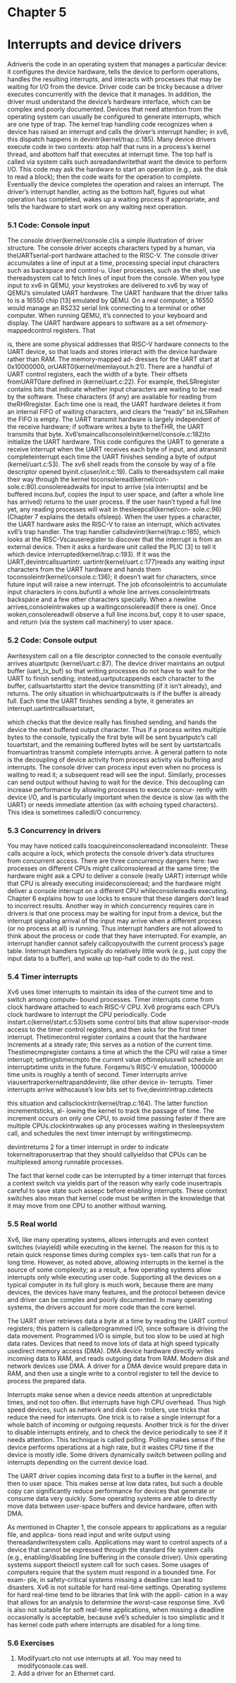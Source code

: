 

# Chapter 5

# Interrupts and device drivers

Adriveris the code in an operating system that manages a particular device: it configures the device
hardware, tells the device to perform operations, handles the resulting interrupts, and interacts with
processes that may be waiting for I/O from the device. Driver code can be tricky because a driver
executes concurrently with the device that it manages. In addition, the driver must understand the
device’s hardware interface, which can be complex and poorly documented.
Devices that need attention from the operating system can usually be configured to generate
interrupts, which are one type of trap. The kernel trap handling code recognizes when a device
has raised an interrupt and calls the driver’s interrupt handler; in xv6, this dispatch happens in
devintr(kernel/trap.c:185).
Many device drivers execute code in two contexts: atop half that runs in a process’s kernel
thread, and abottom half that executes at interrupt time. The top half is called via system calls
such asreadandwritethat want the device to perform I/O. This code may ask the hardware
to start an operation (e.g., ask the disk to read a block); then the code waits for the operation
to complete. Eventually the device completes the operation and raises an interrupt. The driver’s
interrupt handler, acting as the bottom half, figures out what operation has completed, wakes up a
waiting process if appropriate, and tells the hardware to start work on any waiting next operation.

### 5.1 Code: Console input

The console driver(kernel/console.c)is a simple illustration of driver structure. The console driver
accepts characters typed by a human, via theUARTserial-port hardware attached to the RISC-V.
The console driver accumulates a line of input at a time, processing special input characters such as
backspace and control-u. User processes, such as the shell, use thereadsystem call to fetch lines
of input from the console. When you type input to xv6 in QEMU, your keystrokes are delivered to
xv6 by way of QEMU’s simulated UART hardware.
The UART hardware that the driver talks to is a 16550 chip [13] emulated by QEMU. On a real
computer, a 16550 would manage an RS232 serial link connecting to a terminal or other computer.
When running QEMU, it’s connected to your keyboard and display.
The UART hardware appears to software as a set ofmemory-mappedcontrol registers. That


is, there are some physical addresses that RISC-V hardware connects to the UART device, so that
loads and stores interact with the device hardware rather than RAM. The memory-mapped ad-
dresses for the UART start at 0x10000000, orUART0(kernel/memlayout.h:21). There are a handful
of UART control registers, each the width of a byte. Their offsets fromUART0are defined in
(kernel/uart.c:22). For example, theLSRregister contains bits that indicate whether input characters
are waiting to be read by the software. These characters (if any) are available for reading from
theRHRregister. Each time one is read, the UART hardware deletes it from an internal FIFO of
waiting characters, and clears the “ready” bit inLSRwhen the FIFO is empty. The UART transmit
hardware is largely independent of the receive hardware; if software writes a byte to theTHR, the
UART transmits that byte.
Xv6’smaincallsconsoleinit(kernel/console.c:182)to initialize the UART hardware. This
code configures the UART to generate a receive interrupt when the UART receives each byte of
input, and atransmit completeinterrupt each time the UART finishes sending a byte of output
(kernel/uart.c:53).
The xv6 shell reads from the console by way of a file descriptor opened byinit.c(user/init.c:19).
Calls to thereadsystem call make their way through the kernel toconsoleread(kernel/con-
sole.c:80).consolereadwaits for input to arrive (via interrupts) and be buffered incons.buf,
copies the input to user space, and (after a whole line has arrived) returns to the user process. If
the user hasn’t typed a full line yet, any reading processes will wait in thesleepcall(kernel/con-
sole.c:96)(Chapter 7 explains the details ofsleep).
When the user types a character, the UART hardware asks the RISC-V to raise an interrupt,
which activates xv6’s trap handler. The trap handler callsdevintr(kernel/trap.c:185), which looks
at the RISC-Vscauseregister to discover that the interrupt is from an external device. Then it
asks a hardware unit called the PLIC [3] to tell it which device interrupted(kernel/trap.c:193). If it
was the UART,devintrcallsuartintr.
uartintr(kernel/uart.c:177)reads any waiting input characters from the UART hardware and
hands them toconsoleintr(kernel/console.c:136); it doesn’t wait for characters, since future
input will raise a new interrupt. The job ofconsoleintris to accumulate input characters in
cons.bufuntil a whole line arrives.consoleintrtreats backspace and a few other characters
specially. When a newline arrives,consoleintrwakes up a waitingconsoleread(if there
is one).
Once woken,consolereadwill observe a full line incons.buf, copy it to user space, and
return (via the system call machinery) to user space.

### 5.2 Code: Console output

Awritesystem call on a file descriptor connected to the console eventually arrives atuartputc
(kernel/uart.c:87). The device driver maintains an output buffer (uart_tx_buf) so that writing
processes do not have to wait for the UART to finish sending; instead,uartputcappends each
character to the buffer, callsuartstartto start the device transmitting (if it isn’t already), and
returns. The only situation in whichuartputcwaits is if the buffer is already full.
Each time the UART finishes sending a byte, it generates an interrupt.uartintrcallsuartstart,


which checks that the device really has finished sending, and hands the device the next buffered
output character. Thus if a process writes multiple bytes to the console, typically the first byte will
be sent byuartputc’s call touartstart, and the remaining buffered bytes will be sent by
uartstartcalls fromuartintras transmit complete interrupts arrive.
A general pattern to note is the decoupling of device activity from process activity via buffering
and interrupts. The console driver can process input even when no process is waiting to read it; a
subsequent read will see the input. Similarly, processes can send output without having to wait for
the device. This decoupling can increase performance by allowing processes to execute concur-
rently with device I/O, and is particularly important when the device is slow (as with the UART)
or needs immediate attention (as with echoing typed characters). This idea is sometimes calledI/O
concurrency.

### 5.3 Concurrency in drivers

You may have noticed calls toacquireinconsolereadand inconsoleintr. These calls
acquire a lock, which protects the console driver’s data structures from concurrent access. There
are three concurrency dangers here: two processes on different CPUs might callconsoleread
at the same time; the hardware might ask a CPU to deliver a console (really UART) interrupt while
that CPU is already executing insideconsoleread; and the hardware might deliver a console
interrupt on a different CPU whileconsolereadis executing. Chapter 6 explains how to use
locks to ensure that these dangers don’t lead to incorrect results.
Another way in which concurrency requires care in drivers is that one process may be waiting
for input from a device, but the interrupt signaling arrival of the input may arrive when a different
process (or no process at all) is running. Thus interrupt handlers are not allowed to think about
the process or code that they have interrupted. For example, an interrupt handler cannot safely
callcopyoutwith the current process’s page table. Interrupt handlers typically do relatively little
work (e.g., just copy the input data to a buffer), and wake up top-half code to do the rest.

### 5.4 Timer interrupts

Xv6 uses timer interrupts to maintain its idea of the current time and to switch among compute-
bound processes. Timer interrupts come from clock hardware attached to each RISC-V CPU. Xv6
programs each CPU’s clock hardware to interrupt the CPU periodically.
Code instart.c(kernel/start.c:53)sets some control bits that allow supervisor-mode access
to the timer control registers, and then asks for the first timer interrupt. Thetimecontrol register
contains a count that the hardware increments at a steady rate; this serves as a notion of the current
time. Thestimecmpregister contains a time at which the the CPU will raise a timer interrupt;
settingstimecmpto the current value oftimeplusxwill schedule an interruptxtime units in
the future. Forqemu’s RISC-V emulation, 1000000 time units is roughly a tenth of second.
Timer interrupts arrive viausertraporkerneltrapanddevintr, like other device in-
terrupts. Timer interrupts arrive withscause’s low bits set to five;devintrintrap.cdetects


this situation and callsclockintr(kernel/trap.c:164). The latter function incrementsticks, al-
lowing the kernel to track the passage of time. The increment occurs on only one CPU, to avoid
time passing faster if there are multiple CPUs.clockintrwakes up any processes waiting in
thesleepsystem call, and schedules the next timer interrupt by writingstimecmp.

devintrreturns 2 for a timer interrupt in order to indicate tokerneltraporusertrap
that they should callyieldso that CPUs can be multiplexed among runnable processes.

The fact that kernel code can be interrupted by a timer interrupt that forces a context switch via
yieldis part of the reason why early code inusertrapis careful to save state such assepc
before enabling interrupts. These context switches also mean that kernel code must be written in
the knowledge that it may move from one CPU to another without warning.

### 5.5 Real world

Xv6, like many operating systems, allows interrupts and even context switches (viayield) while
executing in the kernel. The reason for this is to retain quick response times during complex sys-
tem calls that run for a long time. However, as noted above, allowing interrupts in the kernel is
the source of some complexity; as a result, a few operating systems allow interrupts only while
executing user code.
Supporting all the devices on a typical computer in its full glory is much work, because there
are many devices, the devices have many features, and the protocol between device and driver can
be complex and poorly documented. In many operating systems, the drivers account for more code
than the core kernel.

The UART driver retrieves data a byte at a time by reading the UART control registers; this
pattern is calledprogrammed I/O, since software is driving the data movement. Programmed I/O
is simple, but too slow to be used at high data rates. Devices that need to move lots of data at high
speed typically usedirect memory access (DMA). DMA device hardware directly writes incoming
data to RAM, and reads outgoing data from RAM. Modern disk and network devices use DMA.
A driver for a DMA device would prepare data in RAM, and then use a single write to a control
register to tell the device to process the prepared data.

Interrupts make sense when a device needs attention at unpredictable times, and not too often.
But interrupts have high CPU overhead. Thus high speed devices, such as network and disk con-
trollers, use tricks that reduce the need for interrupts. One trick is to raise a single interrupt for a
whole batch of incoming or outgoing requests. Another trick is for the driver to disable interrupts
entirely, and to check the device periodically to see if it needs attention. This technique is called
polling. Polling makes sense if the device performs operations at a high rate, but it wastes CPU
time if the device is mostly idle. Some drivers dynamically switch between polling and interrupts
depending on the current device load.

The UART driver copies incoming data first to a buffer in the kernel, and then to user space.
This makes sense at low data rates, but such a double copy can significantly reduce performance
for devices that generate or consume data very quickly. Some operating systems are able to directly
move data between user-space buffers and device hardware, often with DMA.


As mentioned in Chapter 1, the console appears to applications as a regular file, and applica-
tions read input and write output using thereadandwritesystem calls. Applications may want
to control aspects of a device that cannot be expressed through the standard file system calls (e.g.,
enabling/disabling line buffering in the console driver). Unix operating systems support theioctl
system call for such cases.
Some usages of computers require that the system must respond in a bounded time. For exam-
ple, in safety-critical systems missing a deadline can lead to disasters. Xv6 is not suitable for hard
real-time settings. Operating systems for hard real-time tend to be libraries that link with the appli-
cation in a way that allows for an analysis to determine the worst-case response time. Xv6 is also
not suitable for soft real-time applications, when missing a deadline occasionally is acceptable,
because xv6’s scheduler is too simplistic and it has kernel code path where interrupts are disabled
for a long time.

### 5.6 Exercises

1. Modifyuart.cto not use interrupts at all. You may need to modifyconsole.cas well.
2. Add a driver for an Ethernet card.

